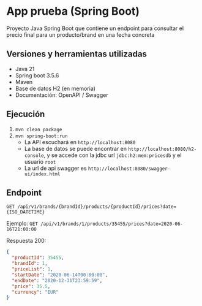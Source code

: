 # App prueba (Spring Boot)

Proyecto Java Spring Boot que contiene un endpoint para consultar el precio final para un producto/brand en una fecha concreta

## Versiones y herramientas utilizadas
- Java 21
- Spring boot 3.5.6
- Maven
- Base de datos H2 (en memoria)
- Documentación: OpenAPI / Swagger

## Ejecución
1. `mvn clean package`
2. `mvn spring-boot:run`
    - La API escuchará en `http://localhost:8080`
    - La base de datos se puede encontrar en `http://localhost:8080/h2-console`, y se accede con la jdbc url `jdbc:h2:mem:pricesdb` y el usuario `root`
    - La url de api swagger es `http://localhost:8080/swagger-ui/index.html`

## Endpoint
`GET /api/v1/brands/{brandId}/products/{productId}/prices?date={ISO_DATETIME}`

Ejemplo:
`GET /api/v1/brands/1/products/35455/prices?date=2020-06-16T21:00:00`

Respuesta 200:
```json
{
  "productId": 35455,
  "brandId": 1,
  "priceList": 1,
  "startDate": "2020-06-14T00:00:00",
  "endDate": "2020-12-31T23:59:59",
  "price": 35.5,
  "currency": "EUR"
}